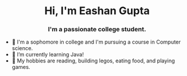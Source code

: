 <h1 align="center">Hi, I'm Eashan Gupta</h1>
<h3 align="center">I'm a passionate college student.</h3>


- 🔭 I'm a sophomore in college and I'm pursuing a course in Computer science.
- 🌱 I’m currently learning Java!
- 💬 My hobbies are reading, building legos, eating food, and playing games.
